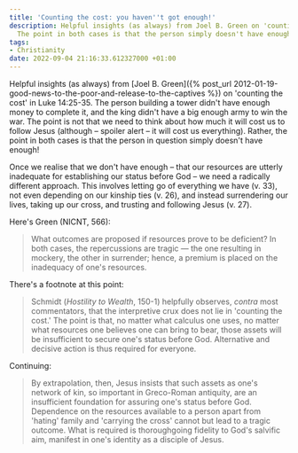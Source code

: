```yaml
---
title: 'Counting the cost: you haven''t got enough!'
description: Helpful insights (as always) from Joel B. Green on 'counting the cost'.
  The point in both cases is that the person simply doesn't have enough!
tags:
- Christianity
date: 2022-09-04 21:16:33.612327000 +01:00
---
```

Helpful insights (as always) from [Joel B. Green]({% post_url 2012-01-19-good-news-to-the-poor-and-release-to-the-captives %}) on 'counting the cost' in Luke 14:25-35. The person building a tower didn't have enough money to complete it, and the king didn't have a big enough army to win the war. The point is not that we need to think about how much it will cost us to follow Jesus (although &ndash; spoiler alert &ndash; it will cost us everything). Rather, the point in both cases is that the person in question simply doesn't have enough!

Once we realise that we don't have enough &ndash; that our resources are utterly inadequate for establishing our status before God &ndash; we need a radically different approach. This involves letting go of everything we have (v. 33), not even depending on our kinship ties (v. 26), and instead surrendering our lives, taking up our cross, and trusting and following Jesus (v. 27).

Here's Green (NICNT, 566):

> What outcomes are proposed if resources prove to be deficient? In both cases, the repercussions are tragic &mdash; the one resulting in mockery, the other in surrender; hence, a premium is placed on the inadequacy of one's resources.

There's a footnote at this point:

> Schmidt (_Hostility to Wealth_, 150-1) helpfully observes, _contra_ most commentators, that the interpretive crux does not lie in 'counting the cost.' The point is that, no matter what calculus one uses, no matter what resources one believes one can bring to bear, those assets will be insufficient to secure one's status before God. Alternative and decisive action is thus required for everyone.

Continuing:

> By extrapolation, then, Jesus insists that such assets as one's network of kin, so important in Greco-Roman antiquity, are an insufficient foundation for assuring one's status before God. Dependence on the resources available to a person apart from 'hating' family and 'carrying the cross' cannot but lead to a tragic outcome. What is required is thoroughgoing fidelity to God's salvific aim, manifest in one's identity as a disciple of Jesus.
